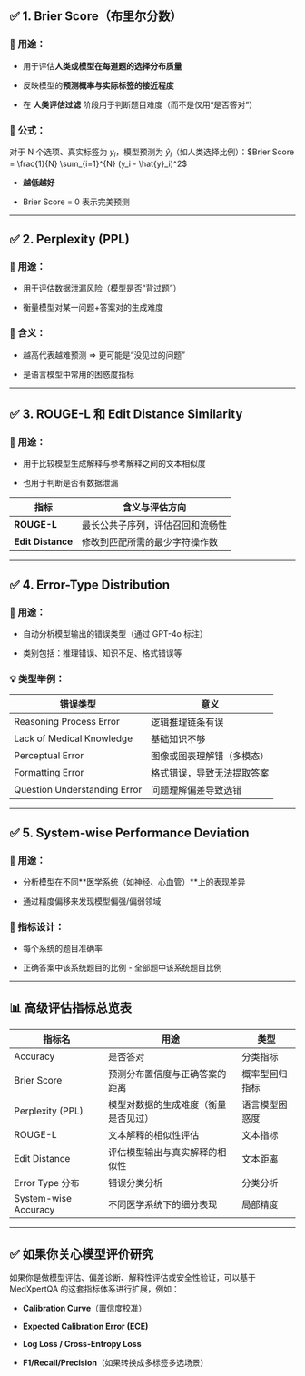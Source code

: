 ## ✅ 1. **Brier Score**（布里尔分数）

### 📌 用途：

- 用于评估**人类或模型在每道题的选择分布质量**
    
- 反映模型的**预测概率与实际标签的接近程度**
    
- 在 **人类评估过滤** 阶段用于判断题目难度（而不是仅用“是否答对”）
    

### 📐 公式：

对于 N 个选项、真实标签为 $y_i​$，模型预测为 $\hat{y}_i$​（如人类选择比例）：$Brier Score = \frac{1}{N} \sum_{i=1}^{N} (y_i - \hat{y}_i)^2$

- **越低越好**
    
- Brier Score = 0 表示完美预测
    

---

## ✅ 2. **Perplexity (PPL)**

### 📌 用途：

- 用于评估数据泄漏风险（模型是否“背过题”）
    
- 衡量模型对某一问题+答案对的生成难度
    

### 🧠 含义：

- 越高代表越难预测 => 更可能是“没见过的问题”
    
- 是语言模型中常用的困惑度指标
    

---

## ✅ 3. **ROUGE-L** 和 **Edit Distance Similarity**

### 📌 用途：

- 用于比较模型生成解释与参考解释之间的文本相似度
    
- 也用于判断是否有数据泄漏
    

| 指标                | 含义与评估方向          |
| ----------------- | ---------------- |
| **ROUGE-L**       | 最长公共子序列，评估召回和流畅性 |
| **Edit Distance** | 修改到匹配所需的最少字符操作数  |

---

## ✅ 4. **Error-Type Distribution**

### 📌 用途：

- 自动分析模型输出的错误类型（通过 GPT-4o 标注）
    
- 类别包括：推理错误、知识不足、格式错误等
    

### 💡 类型举例：

|错误类型|意义|
|---|---|
|Reasoning Process Error|逻辑推理链条有误|
|Lack of Medical Knowledge|基础知识不够|
|Perceptual Error|图像或图表理解错（多模态）|
|Formatting Error|格式错误，导致无法提取答案|
|Question Understanding Error|问题理解偏差导致选错|

---

## ✅ 5. **System-wise Performance Deviation**

### 📌 用途：

- 分析模型在不同**医学系统（如神经、心血管）**上的表现差异
    
- 通过精度偏移来发现模型偏强/偏弱领域
    

### 🎯 指标设计：

- 每个系统的题目准确率
    
- 正确答案中该系统题目的比例 - 全部题中该系统题目比例
    

---

## 📊 高级评估指标总览表

|指标名|用途|类型|
|---|---|---|
|Accuracy|是否答对|分类指标|
|Brier Score|预测分布置信度与正确答案的距离|概率型回归指标|
|Perplexity (PPL)|模型对数据的生成难度（衡量是否见过）|语言模型困惑度|
|ROUGE-L|文本解释的相似性评估|文本指标|
|Edit Distance|评估模型输出与真实解释的相似性|文本距离|
|Error Type 分布|错误分类分析|分类分析|
|System-wise Accuracy|不同医学系统下的细分表现|局部精度|

---

## ✅ 如果你关心模型评价研究

如果你是做模型评估、偏差诊断、解释性评估或安全性验证，可以基于 MedXpertQA 的这套指标体系进行扩展，例如：

- **Calibration Curve**（置信度校准）
    
- **Expected Calibration Error (ECE)**
    
- **Log Loss / Cross-Entropy Loss**
    
- **F1/Recall/Precision**（如果转换成多标签多选场景）